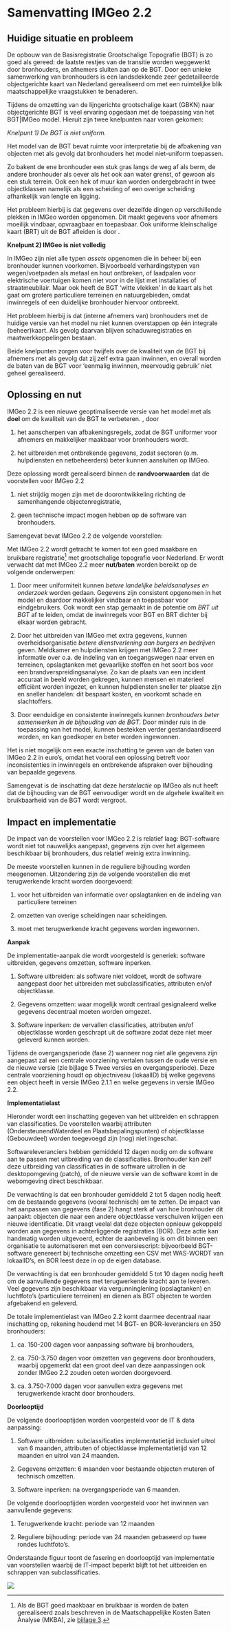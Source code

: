 Samenvatting IMGeo 2.2
======================

Huidige situatie en probleem
----------------------------

De opbouw van de Basisregistratie Grootschalige Topografie (BGT) is zo goed als
gereed: de laatste restjes van de transitie worden weggewerkt door bronhouders,
en afnemers sluiten aan op de BGT. Door een unieke samenwerking van bronhouders
is een landsdekkende zeer gedetailleerde objectgerichte kaart van Nederland
gerealiseerd om met een ruimtelijke blik maatschappelijke vraagstukken te
benaderen.

Tijdens de omzetting van de lijngerichte grootschalige kaart (GBKN) naar
objectgerichte BGT is veel ervaring opgedaan met de toepassing van het
BGT\|IMGeo model. Hieruit zijn twee knelpunten naar voren gekomen:

*Knelpunt 1) De BGT is niet uniform.*

Het model van de BGT bevat ruimte voor interpretatie bij de afbakening van
objecten met als gevolg dat bronhouders het model niet-uniform toepassen.

Zo bakent de ene bronhouder een stuk gras langs de weg af als berm, de andere
bronhouder als oever als het ook aan water grenst, of gewoon als een stuk
terrein. Ook een hek of muur kan worden ondergebracht in twee objectklassen
namelijk als een scheiding of een overige scheiding afhankelijk van lengte en
ligging.

Het probleem hierbij is dat gegevens over dezelfde dingen op verschillende
plekken in IMGeo worden opgenomen. Dit maakt gegevens voor afnemers moeilijk
vindbaar, opvraagbaar en toepasbaar. Ook uniforme kleinschalige kaart (BRT) uit
de BGT afleiden is door .

**Knelpunt 2) IMGeo is niet volledig**

In IMGeo zijn niet alle typen *assets* opgenomen die in beheer bij een
bronhouder kunnen voorkomen. Bijvoorbeeld verhardingstypen van wegen/voetpaden
als metaal en hout ontbreken, of laadpalen voor elektrische voertuigen komen
niet voor in de lijst met installaties of straatmeubilair. Maar ook heeft de BGT
‘witte vlekken’ in de kaart als het gaat om grotere particuliere terreinen en
natuurgebieden, omdat inwinregels of een duidelijke bronhouder hiervoor
ontbreekt.

Het probleem hierbij is dat (interne afnemers van) bronhouders met de huidige
versie van het model nu niet kunnen overstappen op één integrale (beheer)kaart.
Als gevolg daarvan blijven schaduwregistraties en maatwerkkoppelingen bestaan.

Beide knelpunten zorgen voor twijfels over de kwaliteit van de BGT bij afnemers
met als gevolg dat zij zelf extra gaan inwinnen, en overall worden de baten van
de BGT voor ‘eenmalig inwinnen, meervoudig gebruik’ niet geheel gerealiseerd.

Oplossing en nut
----------------

IMGeo 2.2 is een nieuwe geoptimaliseerde versie van het model met als **doel**
om de kwaliteit van de BGT te verbeteren. , door

1.  het aanscherpen van afbakeningsregels, zodat de BGT uniformer voor afnemers
    en makkelijker maakbaar voor bronhouders wordt.

2.  het uitbreiden met ontbrekende gegevens, zodat sectoren (o.m. hulpdiensten
    en netbeheerders) beter kunnen aansluiten op IMGeo.

Deze oplossing wordt gerealiseerd binnen de **randvoorwaarden** dat de
voorstellen voor IMGeo 2.2

1.  niet strijdig mogen zijn met de doorontwikkeling richting de samenhangende
    objectenregistratie,

2.  geen technische impact mogen hebben op de software van bronhouders.

Samengevat bevat IMGeo 2.2 de volgende voorstellen:

Met IMGeo 2.2 wordt getracht te komen tot een goed maakbare en bruikbare
registratie[^1] met grootschalige topografie voor Nederland. Er wordt verwacht
dat met IMGeo 2.2 meer **nut/baten** worden bereikt op de volgende onderwerpen:

[^1]: Als de BGT goed maakbaar en bruikbaar is worden de baten gerealiseerd
zoals beschreven in de Maatschappelijke Kosten Baten Analyse (MKBA), zie
[bijlage
3](https://geonovum.github.io/IMGeo22/wijzigingsvoorstel/#bijlage-kosten-en-baten-bgt-mkba-2013).

1.  Door meer uniformiteit kunnen *betere landelijke beleidsanalyses en
    onderzoek* worden gedaan. Gegevens zijn consistent opgenomen in het model en
    daardoor makkelijker vindbaar en toepasbaar voor eindgebruikers. Ook wordt
    een stap gemaakt in de potentie om *BRT uit BGT* af te leiden, omdat de
    inwinregels voor BGT en BRT dichter bij elkaar worden gebracht.

2.  Door het uitbreiden van IMGeo met extra gegevens, kunnen
    overheidsorganisatie *betere dienstverlening aan burgers en bedrijven*
    geven. Meldkamer en hulpdiensten krijgen met IMGeo 2.2 meer informatie over
    o.a. de indeling van en toegangswegen naar erven en terreinen, opslagtanken
    met gevaarlijke stoffen en het soort bos voor een brandverspreidingsanalyse.
    Zo kan de plaats van een incident accuraat in beeld worden gekregen, kunnen
    mensen en materieel efficiënt worden ingezet, en kunnen hulpdiensten sneller
    ter plaatse zijn en sneller handelen: dit bespaart kosten, en voorkomt
    schade en slachtoffers.

3.  Door eenduidige en consistente inwinregels kunnen *bronhouders beter
    samenwerken in de bijhouding van de BGT*. Door minder ruis in de toepassing
    van het model, kunnen bestekken verder gestandaardiseerd worden, en kan
    goedkoper en beter worden ingewonnen.

Het is niet mogelijk om een exacte inschatting te geven van de baten van IMGeo
2.2 in euro’s, omdat het vooral een oplossing betreft voor inconsistenties in
inwinregels en ontbrekende afspraken over bijhouding van bepaalde gegevens.

Samengevat is de inschatting dat deze *herstelactie* op IMGeo als nut heeft dat
de bijhouding van de BGT eenvoudiger wordt en de algehele kwaliteit en
bruikbaarheid van de BGT wordt vergroot.

Impact en implementatie
-----------------------

De impact van de voorstellen voor IMGeo 2.2 is relatief laag: BGT-software wordt
niet tot nauwelijks aangepast, gegevens zijn over het algemeen beschikbaar bij
bronhouders, dus relatief weinig extra inwinning.

De meeste voorstellen kunnen in de reguliere bijhouding worden meegenomen.
Uitzondering zijn de volgende voorstellen die met terugwerkende kracht worden
doorgevoerd:

1.  voor het uitbreiden van informatie over opslagtanken en de indeling van
    particuliere terreinen

2.  omzetten van overige scheidingen naar scheidingen.

3.  moet met terugwerkende kracht gegevens worden ingewonnen.

**Aanpak**

De implementatie-aanpak die wordt voorgesteld is generiek: software uitbreiden,
gegevens omzetten, software inperken.

1.  Software uitbreiden: als software niet voldoet, wordt de software aangepast
    door het uitbreiden met subclassificaties, attributen en/of objectklasse.

2.  Gegevens omzetten: waar mogelijk wordt centraal gesignaleerd welke gegevens
    decentraal moeten worden omgezet.

3.  Software inperken: de vervallen classificaties, attributen en/of
    objectklasse worden geschrapt uit de software zodat deze niet meer geleverd
    kunnen worden.

Tijdens de overgangsperiode (fase 2) wanneer nog niet alle gegevens zijn
aangepast zal een centrale voorziening vertalen tussen de oude versie en de
nieuwe versie (zie bijlage 5 Twee versies en overgangsperiode). Deze centrale
voorziening houdt op objectniveau (lokaalID) bij welke gegevens een object heeft
in versie IMGeo 2.1.1 en welke gegevens in versie IMGeo 2.2.

**Implementatielast**

Hieronder wordt een inschatting gegeven van het uitbreiden en schrappen van
classificaties. De voorstellen waarbij attributen (OndersteunendWaterdeel en
Plaatsbepalingspunten) of objectklasse (Gebouwdeel) worden toegevoegd zijn (nog)
niet ingeschat.

Softwareleveranciers hebben gemiddeld 12 dagen nodig om de software aan te
passen met uitbreiding van de classificaties. Bronhouder kan zelf deze
uitbreiding van classificaties in de software uitrollen in de desktopomgeving
(patch), of de nieuwe versie van de software komt in de webomgeving direct
beschikbaar.

De verwachting is dat een bronhouder gemiddeld 2 tot 5 dagen nodig heeft om de
bestaande gegevens (vooral technisch) om te zetten. De impact van het aanpassen
van gegevens (fase 2) hangt sterk af van hoe bronhouder dit aanpakt: objecten
die naar een andere objectklasse verschuiven krijgen een nieuwe identificatie.
Dit vraagt veelal dat deze objecten opnieuw gekoppeld worden aan gegevens in
achterliggende registraties (BOR). Deze actie kan handmatig worden uitgevoerd,
echter de aanbeveling is om dit binnen een organisatie te automatiseren met een
conversiescript: bijvoorbeeld BGT-software genereert bij technische omzetting
een CSV met WAS-WORDT van lokaalID’s, en BOR leest deze in op de eigen database.

De verwachting is dat een bronhouder gemiddeld 5 tot 10 dagen nodig heeft om de
aanvullende gegevens met terugwerkende kracht aan te leveren. Veel gegevens zijn
beschikbaar via vergunninglening (opslagtanken) en luchtfoto’s (particuliere
terreinen) en dienen als BGT objecten te worden afgebakend en geleverd.

De totale implementielast van IMGeo 2.2 komt daarmee decentraal naar inschatting
op, rekening houdend met 14 BGT- en BOR-leveranciers en 350 bronhouders:

1.  ca. 150-200 dagen voor aanpassing software bij bronhouders,

2.  ca. 750-3.750 dagen voor omzetten van gegevens door bronhouders, waarbij
    opgemerkt dat een groot deel van deze aanpassingen ook zonder IMGeo 2.2
    zouden oeten worden doorgevoerd.

3.  ca. 3.750-7.000 dagen voor aanvullen extra gegevens met terugwerkende kracht
    door bronhouders.

**Doorlooptijd**

De volgende doorlooptijden worden voorgesteld voor de IT & data aanpassing:

1.  Software uitbreiden: subclassificaties implementatietijd inclusief uitrol
    van 6 maanden, attributen of objectklasse implementatietijd van 12 maanden
    en uitrol van 24 maanden.

2.  Gegevens omzetten: 6 maanden voor bestaande objecten muteren of technisch
    omzetten.

3.  Software inperken: na overgangsperiode van 6 maanden.

De volgende doorlooptijden worden voorgesteld voor het inwinnen van aanvullende
gegevens:

1.  Terugwerkende kracht: periode van 12 maanden

2.  Reguliere bijhouding: periode van 24 maanden gebaseerd op twee rondes
    luchtfoto’s.

Onderstaande figuur toont de fasering en doorlooptijd van implementatie van
voorstellen waarbij de IT-impact beperkt blijft tot het uitbreiden en schrappen
van subclassificaties.

![](media/3920504ad1294329c7876122bb184d2b.png)
